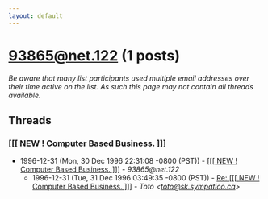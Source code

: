 ```yaml
---
layout: default
---
```


# 93865@net.122 (1 posts)

_Be aware that many list participants used multiple email addresses over their time active on the list. As such this page may not contain all threads available._

## Threads

### [[[   NEW !  Computer Based Business.    ]]]
+ 1996-12-31 (Mon, 30 Dec 1996 22:31:08 -0800 (PST)) - [[[[   NEW !  Computer Based Business.    ]]]](/archive/1996/12/d43bee03f1b7d69c036723e57cf9e1816bf3a960c793e8c7a0b7633237454e32) - _93865@net.122_
  + 1996-12-31 (Tue, 31 Dec 1996 03:49:35 -0800 (PST)) - [Re: [[[   NEW !  Computer Based Business.    ]]]](/archive/1996/12/a4869c7ab32739d1b14c40862f2c908bd501c0dfc0663fd00f9160984fe29376) - _Toto \<toto@sk.sympatico.ca\>_

